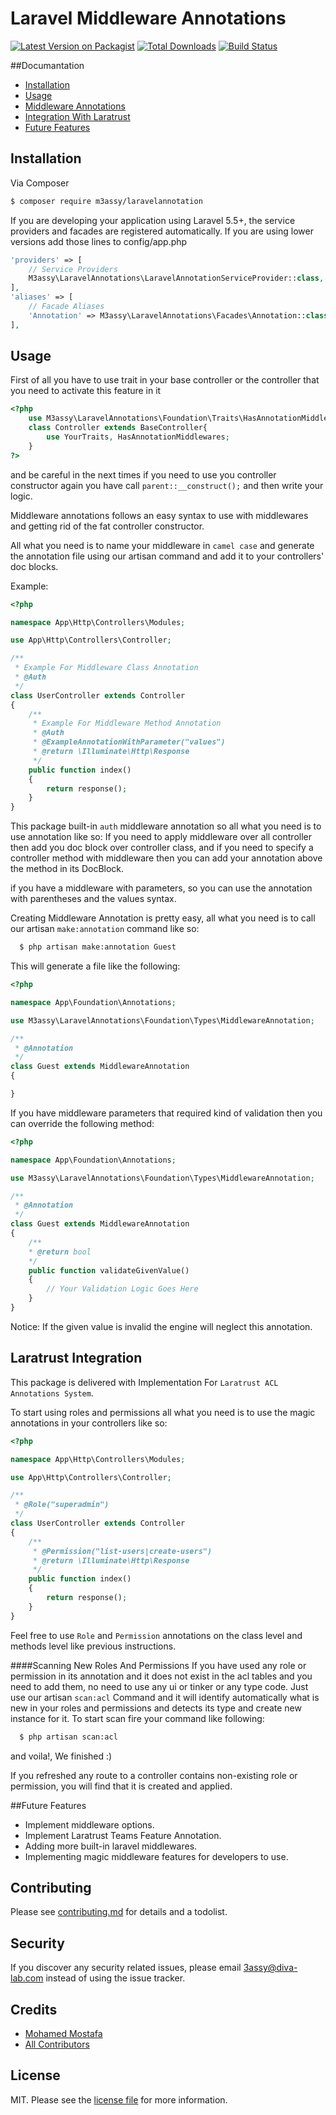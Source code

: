 # Laravel Middleware Annotations

[![Latest Version on Packagist][ico-version]][link-packagist]
[![Total Downloads][ico-downloads]][link-downloads]
[![Build Status][ico-travis]][link-travis]


##Documantation

- [Installation](#installation)
- [Usage](#usage)
- [Middleware Annotations](#middleware_annotations)
- [Integration With Laratrust](#laratrust_integration)
- [Future Features](#future_features)

<a name="installation"></a>
## Installation

Via Composer

``` bash
$ composer require m3assy/laravelannotation
```

If you are developing your application using Laravel 5.5+, the service providers and facades are registered automatically.
If you are using lower versions add those lines to config/app.php

``` php
'providers' => [
    // Service Providers
    M3assy\LaravelAnnotations\LaravelAnnotationServiceProvider::class,
],
'aliases' => [
    // Facade Aliases
    'Annotation' => M3assy\LaravelAnnotations\Facades\Annotation::class,
],
```

<a name="usage"></a>
## Usage

First of all you have to use trait in your base controller or the controller that you need to activate this feature in it

```php
<?php
    use M3assy\LaravelAnnotations\Foundation\Traits\HasAnnotationMiddlewares;
    class Controller extends BaseController{
        use YourTraits, HasAnnotationMiddlewares;
    }
?>
```

and be careful in the next times if you need to use you controller constructor again you have call `parent::__construct();` and then write your logic.

Middleware annotations follows an easy syntax to use with middlewares and getting rid of the fat controller constructor.

All what you need is to name your middleware in `camel case` and generate the annotation file using our artisan command and add it to your controllers' doc blocks.

Example:

```php
<?php

namespace App\Http\Controllers\Modules;

use App\Http\Controllers\Controller;

/**
 * Example For Middleware Class Annotation
 * @Auth
 */
class UserController extends Controller
{
    /**
     * Example For Middleware Method Annotation
     * @Auth
     * @ExampleAnnotationWithParameter("values") 
     * @return \Illuminate\Http\Response
     */
    public function index()
    {
        return response();
    }
}
```

This package built-in `auth` middleware annotation so all what you need is to use annotation like so:
If you need to apply middleware over all controller then add you doc block over controller class, and if you need to specify a controller method with middleware then you can add your annotation above the method in its DocBlock.

if you have a middleware with parameters, so you can use the annotation with parentheses and the values syntax.

<a name="middleware_annotations"></a>
Creating Middleware Annotation is pretty easy, all what you need is to call our artisan `make:annotation` command like so:

```bash
  $ php artisan make:annotation Guest
```  

This will generate a file like the following:

```php
<?php

namespace App\Foundation\Annotations;

use M3assy\LaravelAnnotations\Foundation\Types\MiddlewareAnnotation;

/**
 * @Annotation
 */
class Guest extends MiddlewareAnnotation
{

}
```

If you have middleware parameters that required kind of validation then you can override the following method:

```php
<?php

namespace App\Foundation\Annotations;

use M3assy\LaravelAnnotations\Foundation\Types\MiddlewareAnnotation;

/**
 * @Annotation
 */
class Guest extends MiddlewareAnnotation
{
    /**
    * @return bool
    */
    public function validateGivenValue()
    {
        // Your Validation Logic Goes Here
    }
}
```

Notice: If the given value is invalid the engine will neglect this annotation.

<a name="laratrust_integration"></a>
## Laratrust Integration
This package is delivered with Implementation For `Laratrust ACL Annotations System`.

To start using roles and permissions all what you need is to use the magic annotations in your controllers like so:

```php
<?php

namespace App\Http\Controllers\Modules;

use App\Http\Controllers\Controller;

/**
 * @Role("superadmin")
 */
class UserController extends Controller
{
    /**
     * @Permission("list-users|create-users") 
     * @return \Illuminate\Http\Response
     */
    public function index()
    {
        return response();
    }
}
```

Feel free to use `Role` and `Permission` annotations on the class level and methods level like previous instructions.

####Scanning New Roles And Permissions
If you have used any role or permission in its annotation and it does not exist in the acl tables and you need to add them, no need to use any ui or tinker or any type code.
Just use our artisan `scan:acl` Command and it will identify automatically what is new in your roles and permissions and detects its type and create new instance for it.
To start scan fire your command like following:

```bash
  $ php artisan scan:acl
```

and voila!, We finished :)

If you refreshed any route to a controller contains non-existing role or permission, you will find that it is created and applied.

<a name="future_features"></a>
##Future Features
- Implement middleware options.
- Implement Laratrust Teams Feature Annotation.
- Adding more built-in laravel middlewares.
- Implementing magic middleware features for developers to use.

## Contributing

Please see [contributing.md](contributing.md) for details and a todolist.

## Security

If you discover any security related issues, please email 3assy@diva-lab.com instead of using the issue tracker.

## Credits

- [Mohamed Mostafa][link-author]
- [All Contributors][link-contributors]

## License

MIT. Please see the [license file](license.md) for more information.

[ico-version]: https://img.shields.io/packagist/v/m3assy/laravelannotation.svg?style=flat-square
[ico-downloads]: https://img.shields.io/packagist/dt/m3assy/laravelannotation.svg?style=flat-square
[ico-travis]: https://img.shields.io/travis/m3assy/laravelannotation/master.svg?style=flat-square
[ico-styleci]: https://styleci.io/repos/12345678/shield

[link-packagist]: https://packagist.org/packages/m3assy/laravelannotation
[link-downloads]: https://packagist.org/packages/m3assy/laravelannotation
[link-travis]: https://travis-ci.org/m3assy/laravelannotation
[link-styleci]: https://styleci.io/repos/12345678
[link-author]: https://github.com/m3assy
[link-contributors]: ../../contributors

